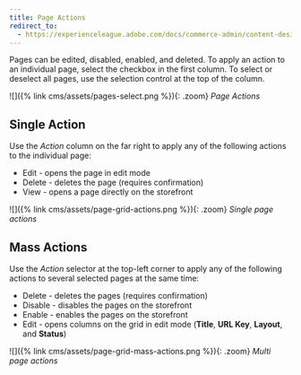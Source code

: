 ```yaml
---
title: Page Actions
redirect_to:
  - https://experienceleague.adobe.com/docs/commerce-admin/content-design/elements/pages/pages-workspace.html#page-actions
---
```


Pages can be edited, disabled, enabled, and deleted. To apply an action to an individual page, select the checkbox in the first column. To select or deselect all pages, use the selection control at the top of the column.

![]({% link cms/assets/pages-select.png %}){: .zoom}
_Page Actions_

## Single Action

Use the _Action_ column on the far right to apply any of the following actions to the individual page:

- Edit - opens the page in edit mode
- Delete - deletes the page (requires confirmation)
- View - opens a page directly on the storefront

![]({% link cms/assets/page-grid-actions.png %}){: .zoom}
_Single page actions_

## Mass Actions

Use the _Action_ selector at the top-left corner to apply any of the following actions to several selected pages at the same time:

- Delete - deletes the pages (requires confirmation)
- Disable - disables the pages on the storefront
- Enable - enables the pages on the storefront
- Edit - opens columns on the grid in edit mode (**Title**, **URL Key**, **Layout**, and **Status**)

![]({% link cms/assets/page-grid-mass-actions.png %}){: .zoom}
_Multi page actions_
